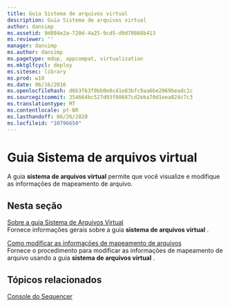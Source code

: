 ```yaml
---
title: Guia Sistema de arquivos virtual
description: Guia Sistema de arquivos virtual
author: dansimp
ms.assetid: 9d084e2a-720d-4a25-9cd5-d0d70868b413
ms.reviewer: ''
manager: dansimp
ms.author: dansimp
ms.pagetype: mdop, appcompat, virtualization
ms.mktglfcycl: deploy
ms.sitesec: library
ms.prod: w10
ms.date: 06/16/2016
ms.openlocfilehash: d6b3f63f0bb0e0c41e83bfc9aa6be2069beadc1c
ms.sourcegitcommit: 354664bc527d93f80687cd2eba70d1eea024c7c3
ms.translationtype: MT
ms.contentlocale: pt-BR
ms.lasthandoff: 06/26/2020
ms.locfileid: "10796650"
---
```

# Guia Sistema de arquivos virtual


A guia **sistema de arquivos virtual** permite que você visualize e modifique as informações de mapeamento de arquivo.

## Nesta seção


<a href="" id="about-the-virtual-file-system-tab"></a>[Sobre a guia Sistema de Arquivos Virtual](about-the-virtual-file-system-tab.md)  
Fornece informações gerais sobre a guia **sistema de arquivos virtual** .

<a href="" id="how-to-modify-file-mapping-information"></a>[Como modificar as informações de mapeamento de arquivos](how-to-modify-file-mapping-information.md)  
Fornece o procedimento para modificar as informações de mapeamento de arquivo usando a guia **sistema de arquivos virtual** .

## Tópicos relacionados


[Console do Sequencer](sequencer-console.md)

 

 





